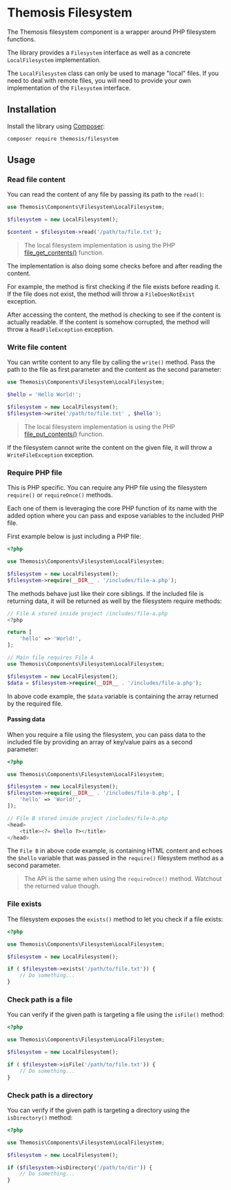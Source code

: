 <!--
SPDX-FileCopyrightText: 2024 Julien Lambé <julien@themosis.com>

SPDX-License-Identifier: GPL-3.0-or-later
-->

Themosis Filesystem
===================

The Themosis filesystem component is a wrapper around PHP filesystem functions.

The library provides a `Filesystem` interface as well as a concrete `LocalFilesystem` implementation.

The `LocalFilesystem` class can only be used to manage "local" files. If you need to deal with remote files, you will need to provide your own implementation of the `Filesystem` interface.

Installation
------------

Install the library using [Composer](https://getcomposer.org/):

```shell
composer require themosis/filesystem
```

Usage
-----

### Read file content

You can read the content of any file by passing its path to the `read()`:

```php
use Themosis\Components\Filesystem\LocalFilesystem;

$filesystem = new LocalFilesystem();

$content = $filesystem->read('/path/to/file.txt');
```

> The local filesystem implementation is using the PHP [file_get_contents()](https://www.php.net/manual/function.file-get-contents) function.

The implementation is also doing some checks before and after reading the content.

For example, the method is first checking if the file exists before reading it.
If the file does not exist, the method will throw a `FileDoesNotExist` exception.

After accessing the content, the method is checking to see if the content is actually readable.
If the content is somehow corrupted, the method will throw a `ReadFileException` exception.

### Write file content

You can wrtite content to any file by calling the `write()` method.
Pass the path to the file as first parameter and the content as the second parameter:

```php
use Themosis\Components\Filesystem\LocalFilesystem;

$hello = 'Hello World!';

$filesystem = new LocalFilesystem();
$filesystem->write('/path/to/file.txt' , $hello');
```

> The local filesystem implementation is using the PHP [file_put_contents()](https://www.php.net/manual/function.file-put-contents) function.

If the filesystem cannot write the content on the given file, it will throw a `WriteFileException` exception.

### Require PHP file

This is PHP specific. You can require any PHP file using the filesystem `require()` or `requireOnce()` methods.

Each one of them is leveraging the core PHP function of its name with the added option where you can pass and expose variables to the included PHP file.

First example below is just including a PHP file:

```php
<?php

use Themosis\Components\Filesystem\LocalFilesystem;

$filesystem = new LocalFilesystem();
$filesystem->require(__DIR__ . '/includes/file-a.php');
```

The methods behave just like their core siblings. If the included file is returning data, it will be returned as well by the filesystem require methods:

```php
// File A stored inside project /includes/file-a.php
<?php

return [
    'hello' => 'World!',
];

// Main file requires File A
use Themosis\Components\Filesystem\LocalFilesystem;

$filesystem = new LocalFilesystem();
$data = $filesystem->require(__DIR__ . '/includes/file-a.php');
```

In above code example, the `$data` variable is containing the array returned by the required file.

#### Passing data

When you require a file using the filesystem, you can pass data to the included file by providing
an array of key/value pairs as a second parameter:

```php
<?php

use Themosis\Components\Filesystem\LocalFilesystem;

$filesystem = new LocalFilesystem();
$filesystem->require(__DIR__ . '/includes/file-b.php', [
    'hello' => 'World!',
]);

// File B stored inside project /includes/file-b.php
<head>
    <title><?= $hello ?></title>
</head>
```

The `File B` in above code example, is containing HTML content and echoes the `$hello` variable that was passed in the `require()` filesystem method as a second parameter. 

> The API is the same when using the `requireOnce()` method. Watchout the returned value though.

### File exists

The filesystem exposes the `exists()` method to let you check if a file exists:

```php
<?php

use Themosis\Components\Filesystem\LocalFilesystem;

$filesystem = new LocalFilesystem();

if ( $filesystem->exists('/path/to/file.txt')) {
    // Do something...
}
```

### Check path is a file

You can verify if the given path is targeting a file using the `isFile()` method:

```php
<?php

use Themosis\Components\Filesystem\LocalFilesystem;

$filesystem = new LocalFilesystem();

if ( $filesystem->isFile('/path/to/file.txt')) {
    // Do something...
}
```

### Check path is a directory

You can verify if the given path is targeting a directory using the `isDirectory()` method:

```php
<?php

use Themosis\Components\Filesystem\LocalFilesystem;

$filesystem = new LocalFilesystem();

if ($filesystem->isDirectory('/path/to/dir')) {
    // Do something...
}

